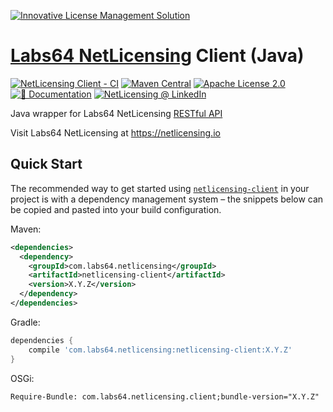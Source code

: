 <a href="https://netlicensing.io"><img src="https://netlicensing.io/img/netlicensing-stage-twitter.jpg" alt="Innovative License Management Solution"></a>

# [Labs64 NetLicensing](https://netlicensing.io) Client (Java)

[![NetLicensing Client - CI](https://github.com/Labs64/NetLicensingClient-java/actions/workflows/netlicesning-client-ci.yml/badge.svg)](https://github.com/Labs64/NetLicensingClient-java/actions/workflows/netlicesning-client-ci.yml)
[![Maven Central](https://maven-badges.herokuapp.com/maven-central/com.labs64.netlicensing/netlicensing-client/badge.svg?style=flat)](https://maven-badges.herokuapp.com/maven-central/com.labs64.netlicensing/netlicensing-client)
[![Apache License 2.0](https://img.shields.io/badge/License-Apache%202.0-blue.svg)](https://github.com/Labs64/NetLicensingClient-java/blob/master/LICENSE)
[![📖 Documentation](https://img.shields.io/badge/📖%20Documentation-Wiki-AB6543.svg)](https://netlicensing.io/wiki/restful-api)
[![NetLicensing @ LinkedIn](https://img.shields.io/badge/NetLicensing-0077B5.svg?logo=LinkedIn)](https://www.linkedin.com/showcase/netlicensing)

Java wrapper for Labs64 NetLicensing [RESTful API](https://netlicensing.io/wiki/restful-api)

Visit Labs64 NetLicensing at https://netlicensing.io

## Quick Start

The recommended way to get started using [`netlicensing-client`](https://search.maven.org/#search%7Cga%7C1%7Cg%3A%22com.labs64.netlicensing%22) in your project is with a dependency management system – the snippets below can be copied and pasted into your build configuration.

Maven:
```xml
<dependencies>
  <dependency>
    <groupId>com.labs64.netlicensing</groupId>
    <artifactId>netlicensing-client</artifactId>
    <version>X.Y.Z</version>
  </dependency>
</dependencies>
```
Gradle:
```gradle
dependencies {
    compile 'com.labs64.netlicensing:netlicensing-client:X.Y.Z'
}
```
OSGi:
```
Require-Bundle: com.labs64.netlicensing.client;bundle-version="X.Y.Z"
```
